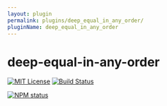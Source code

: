 ```yaml
---
layout: plugin
permalink: plugins/deep_equal_in_any_order/
pluginName: deep_equal_in_any_order
---
```


# deep-equal-in-any-order

[![MIT License](https://img.shields.io/badge/license-mit-green.svg?style=flat-square)](https://opensource.org/licenses/MIT)
[![Build Status](https://travis-ci.org/oprogramador/deep-equal-in-any-order.svg?branch=master)](https://travis-ci.org/oprogramador/deep-equal-in-any-order
)

[![NPM status](https://nodei.co/npm/deep-equal-in-any-order.png?downloads=true&stars=true)](https://npmjs.org/package/deep-equal-in-any-order
)
